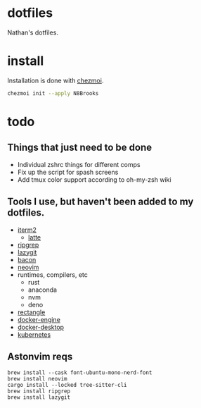 # dotfiles

Nathan's dotfiles.

# install

Installation is done with [chezmoi](https://www.chezmoi.io/).

```sh
chezmoi init --apply N8Brooks
```

# todo

## Things that just need to be done

- Individual zshrc things for different comps
- Fix up the script for spash screens
- Add tmux color support according to oh-my-zsh wiki

## Tools I use, but haven't been added to my dotfiles.

- [iterm2](https://iterm2.com/)
  - [latte](https://github.com/catppuccin/iterm)
- [ripgrep](https://github.com/BurntSushi/ripgrep)
- [lazygit](https://github.com/jesseduffield/lazygit)
- [bacon](https://github.com/Canop/bacon)
- [neovim](https://github.com/neovim/neovim/releases/tag/v0.8.0)
- runtimes, compilers, etc
  - rust
  - anaconda
  - nvm
  - deno
- [rectangle](https://github.com/rxhanson/Rectangle)
- [docker-engine](https://docs.docker.com/engine/install/ubuntu/#install-using-the-convenience-script)
- [docker-desktop](https://docs.docker.com/desktop/install/ubuntu/)
- [kubernetes](https://kubernetes.io/docs/setup/production-environment/tools/kubeadm/install-kubeadm/#installing-kubeadm-kubelet-and-kubectl)

## Astonvim reqs

```console
brew install --cask font-ubuntu-mono-nerd-font
brew install neovim
cargo install --locked tree-sitter-cli
brew install ripgrep
brew install lazygit
```
